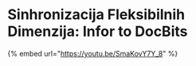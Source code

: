 # Sinhronizacija Fleksibilnih Dimenzija: Infor to DocBits



{% embed url="https://youtu.be/SmaKovY7Y_8" %}
